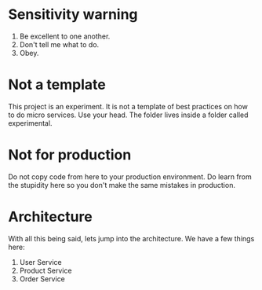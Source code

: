 # Sensitivity warning 

1. Be excellent to one another. 
2. Don't tell me what to do. 
3. Obey. 

# Not a template 

This project is an experiment. 
It is not a template of best practices on how to do micro services. 
Use your head. 
The folder lives inside a folder called experimental. 

# Not for production 

Do not copy code from here to your production environment. 
Do learn from the stupidity here so you don't make the same mistakes in production. 

# Architecture 

With all this being said, lets jump into the architecture. 
We have a few things here: 

1. User Service 
2. Product Service 
3. Order Service 
